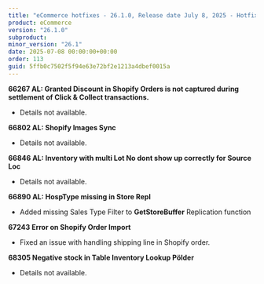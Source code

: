 ```yaml
---
title: "eCommerce hotfixes - 26.1.0, Release date July 8, 2025 - Hotfixes"
product: eCommerce
version: "26.1.0"
subproduct: 
minor_version: "26.1"
date: 2025-07-08 00:00:00+00:00
order: 113
guid: 5ffb0c7502f5f94e63e72bf2e1213a4dbef0015a
---
```


<strong>66267 AL: Granted Discount in Shopify Orders is not captured during settlement of Click & Collect transactions.</strong><ul><li>Details not available.</li></ul>
<strong>66802 AL: Shopify Images Sync</strong><ul><li>Details not available.</li></ul>
<strong>66846 AL: Inventory with multi Lot No dont show up correctly for Source Loc</strong><ul><li>Details not available.</li></ul>
<strong>66890 AL: HospType missing in Store Repl</strong><ul><li>Added missing Sales Type Filter to <b>GetStoreBuffer</b> Replication function</li></ul>
<strong>67243 Error on Shopify Order Import</strong><ul><li>Fixed an issue with handling shipping line in Shopify order.</li></ul>
<strong>68305 Negative stock in Table Inventory Lookup Pölder</strong><ul><li>Details not available.</li></ul>
